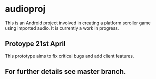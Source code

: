 # audioproj
This is an Android project involved in creating a platform scroller game using imported audio. It is currently a work in progress.
## Protoype 21st April
This prototype aims to fix critical bugs and add client features.
## For further details see master branch.
